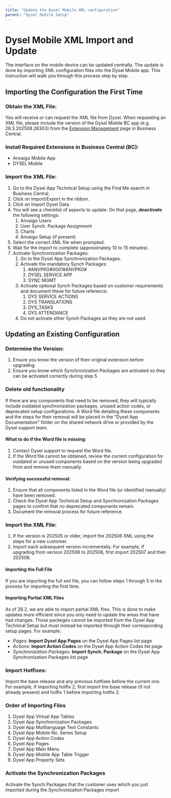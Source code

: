 ```yaml
---
title: "Update the Dysel Mobile XML configuration"
parent: "Dysel Mobile Setup"
---
```


# Dysel Mobile XML Import and Update
The interface on the mobile device can be updated centrally. The update is done by importing XML configuration files into the Dysel Mobile app. This instruction will walk you through this process step by step.

## Importing the Configuration the First Time

### Obtain the XML File:
You will receive or can request the XML file from Dysel. When requesting an XML file, please include the version of the Dysel Mobile BC app (e.g. 26.3.202508.26303) from the [Extension Management](https://learn.microsoft.com/en-us/dynamics365/business-central/ui-extensions) page in Business Central.

### Install Required Extensions in Business Central (BC):
- Anvaigo Mobile App 
- DYSEL Mobile 

### Import the XML File:
1. Go to the Dysel App Technical Setup using the Find Me search in Business Central. 
2. Click on Import/Export in the ribbon. 
3. Click on Import Dysel Data.
4. You will see a checklist of aspects to update. On that page, ***deactivate*** the following settings:  
    1. Anvaigo Users 
    2. User Synch. Package Assignment 
    3. Charts 
    4. Anvaigo Setup (if present) 
5. Select the correct XML file when prompted. 
6. Wait for the import to complete (approximately 10 to 15 minutes). 
7. Activate Synchronization Packages: 
    1. Go to the Dysel App Synchronization Packages. 
    2. Activate the mandatory Synch Packages:  
        1. #ANVPKG#0001#ANVPKG# 
        2. DYSEL SERVICE APP 
        3. SYNC MGMT 
    3. Activate optional Synch Packages based on customer requirements and document these for future reference:  
        1. DYS SERVICE ACTIONS 
        2. DYS TRANSLATIONS 
        3. DYS_TASKS 
        4. DYS ATTENDANCE 
    4. Do not activate other Synch Packages as they are not used. 

## Updating an Existing Configuration

### Determine the Version:
1. Ensure you know the version of their original extension before upgrading. 
2. Ensure you know which Synchronization Packages are activated so they can be activated correctly during step 5

### Delete old functionality
If there are any components that need to be removed, they will typically include outdated synchronization packages, unused action codes, or deprecated setup configurations. A Word file detailing these components and the steps for their removal will be placed in the "Dysel App Documentation" folder on the shared network drive or provided by the Dysel support team.

#### What to do if the Word file is missing:
1. Contact Dysel support to request the Word file.
2. If the Word file cannot be obtained, review the current configuration for outdated or unused components based on the version being upgraded from and remove them manually.

#### Verifying successful removal:
1. Ensure that all components listed in the Word file (or identified manually) have been removed.
2. Check the Dysel App Technical Setup and Synchronization Packages pages to confirm that no deprecated components remain.
3. Document the removal process for future reference.
### Import the XML File:
1. If the version is 202505 or older, import the 202506 XML using the steps for a new customer. 
2. Import each subsequent version incrementally. For example, if upgrading from version 202506 to 202508, first import 202507 and then 202508. 

#### Importing the Full File
If you are importing the full xml file, you can follow steps 1 through 5 in the process for importing the first time.

#### Importing Partial XML Files
As of 26.2, we are able to import partial XML files. This is done to make updates more efficient since you only need to update the areas that have had changes. Those packeges cannot be imported from the Dysel App Technical Setup but must instead be imported through their corresponding setup pages. For example:
- *Pages*: **Import Dysel App Pages** on the Dysel App Pages list page
- *Actions*: **Import Action Codes** on the Dysel App Action Codes list page
- *Synchronization Packages*: **Import Synch. Package** on the Dysel App Synchronization Packages list page

### Import Hotfixes:
Import the base release and any previous hotfixes before the current one. For example, if importing hotfix 2, first import the base release (if not already present) and hotfix 1 before importing hotfix 2.

### Order of Importing Files
1. Dysel App Virtual App Tables 
2. Dysel App Synchronization Packages 
3. Dysel App Multilanguage Text Constants 
4. Dysel App Mobile No. Series Setup 
5. Dysel App Action Codes 
6. Dysel App Pages 
7. Dysel App Main Menu 
8. Dysel App Mobile App Table Trigger 
9. Dysel App Property Sets 

### Activate the Synchronization Packages
Activate the Synch Packages that the customer uses which you just imported during the Synchronization Packages import 

 

 
